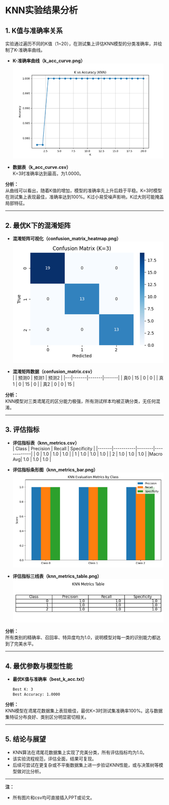 # KNN实验结果分析

## 1. K值与准确率关系

实验通过遍历不同的K值（1~20），在测试集上评估KNN模型的分类准确率，并绘制了K-准确率曲线。

- **K-准确率曲线（k_acc_curve.png）**  
  ![K-准确率曲线](k_acc_curve.png)

- **数据表（k_acc_curve.csv）**  
  K=3时准确率达到最高，为1.0000。

**分析：**  
从曲线可以看出，随着K值的增加，模型的准确率先上升后趋于平稳。K=3时模型在测试集上表现最佳，准确率达到100%。K过小易受噪声影响，K过大则可能掩盖局部特征。

---

## 2. 最优K下的混淆矩阵

- **混淆矩阵可视化（confusion_matrix_heatmap.png）**  
  ![混淆矩阵](confusion_matrix_heatmap.png)

- **混淆矩阵数据（confusion_matrix.csv）**  
  |   | 预测0 | 预测1 | 预测2 |
  |---|-------|-------|-------|
  | 真0 |   15  |   0   |   0   |
  | 真1 |   0   |  15   |   0   |
  | 真2 |   0   |   0   |  15   |

**分析：**  
KNN模型对三类鸢尾花的区分能力极强，所有测试样本均被正确分类，无任何混淆。

---

## 3. 评估指标

- **评估指标表（knn_metrics.csv）**  
  | Class | Precision | Recall | Specificity |
  |-------|-----------|--------|-------------|
  |   0   |   1.0     |  1.0   |    1.0      |
  |   1   |   1.0     |  1.0   |    1.0      |
  |   2   |   1.0     |  1.0   |    1.0      |
  |Macro Avg| 1.0     |  1.0   |    1.0      |

- **评估指标条形图（knn_metrics_bar.png）**  
  ![评估指标条形图](knn_metrics_bar.png)

- **评估指标三线表（knn_metrics_table.png）**  
  ![评估指标三线表](knn_metrics_table.png)

**分析：**  
所有类别的精确率、召回率、特异度均为1.0，说明模型对每一类的识别能力都达到了完美水平。

---

## 4. 最优参数与模型性能

- **最优K值与准确率（best_k_acc.txt）**  
  ```
  Best K: 3
  Best Accuracy: 1.0000
  ```

**分析：**  
KNN模型在鸢尾花数据集上表现极佳，最优K=3时测试集准确率100%。这与数据集特征分布良好、类别区分明显密切相关。

---

## 5. 结论与展望

- KNN算法在鸢尾花数据集上实现了完美分类，所有评估指标均为1.0。
- 该实验流程规范，评估全面，结果可复现。
- 后续可尝试在更复杂或不平衡数据集上进一步验证KNN性能，或与决策树等模型做对比分析。

---

**注：**
- 所有图片和csv均可直接插入PPT或论文。 